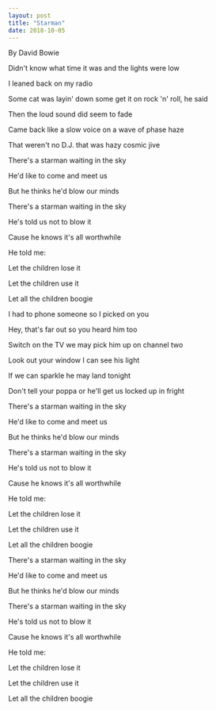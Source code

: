 ```yaml
---
layout: post
title: "Starman"
date: 2018-10-05
---
```


By David Bowie

Didn't know what time it was and the lights were low 

I leaned back on my radio

Some cat was layin' down some get it on rock 'n' roll, he said

Then the loud sound did seem to fade

Came back like a slow voice on a wave of phase haze

That weren't no D.J. that was hazy cosmic jive

There's a starman waiting in the sky

He'd like to come and meet us

But he thinks he'd blow our minds

There's a starman waiting in the sky

He's told us not to blow it

Cause he knows it's all worthwhile

He told me:

Let the children lose it

Let the children use it

Let all the children boogie

I had to phone someone so I picked on you

Hey, that's far out so you heard him too

Switch on the TV we may pick him up on channel two

Look out your window I can see his light 

If we can sparkle he may land tonight 

Don't tell your poppa or he'll get us locked up in fright

There's a starman waiting in the sky

He'd like to come and meet us

But he thinks he'd blow our minds

There's a starman waiting in the sky

He's told us not to blow it

Cause he knows it's all worthwhile

He told me:

Let the children lose it

Let the children use it

Let all the children boogie

There's a starman waiting in the sky

He'd like to come and meet us

But he thinks he'd blow our minds

There's a starman waiting in the sky

He's told us not to blow it

Cause he knows it's all worthwhile

He told me:

Let the children lose it

Let the children use it

Let all the children boogie


